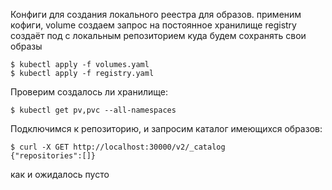 Конфиги для создания локального реестра для образов.
применим кофиги, 
volume создаем запрос на постоянное хранилище
registry создаёт под с локальным репозиторием куда будем сохранять свои образы
```
$ kubectl apply -f volumes.yaml
$ kubectl apply -f registry.yaml
```
Проверим создалось ли хранилище:
```
$ kubectl get pv,pvc --all-namespaces
```
Подключимся к репозиторию, и запросим каталог имеющихся образов:
```
$ curl -X GET http://localhost:30000/v2/_catalog
{"repositories":[]}
```
как и ожидалось пусто
